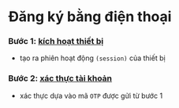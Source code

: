 # Đăng ký bằng điện thoại
### Bước 1: [kích hoạt thiết bị](../endpoints/auth-by-phone/authorize-by-phone.md)
 - tạo ra phiên hoạt động `(session)` của thiết bị
### Bước 2: [xác thực tài khoản](../endpoints/auth-by-phone/verify-by-phone.md)
 - xác thực dựa vào mã `OTP` được gửi từ bước 1